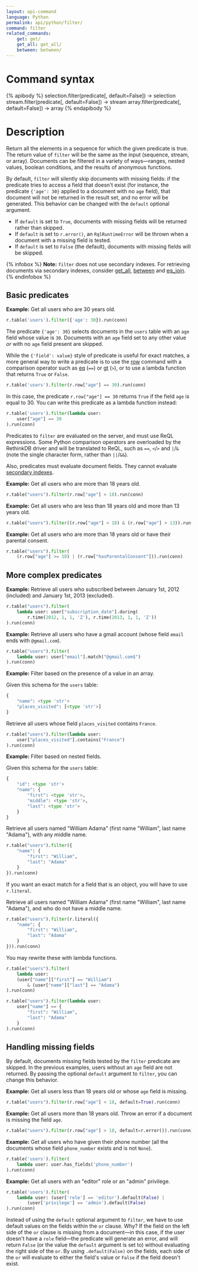 ```yaml
---
layout: api-command
language: Python
permalink: api/python/filter/
command: filter
related_commands:
    get: get/
    get_all: get_all/
    between: between/
---
```


# Command syntax #

{% apibody %}
selection.filter(predicate[, default=False]) &rarr; selection
stream.filter(predicate[, default=False]) &rarr; stream
array.filter(predicate[, default=False]) &rarr; array
{% endapibody %}

# Description #

Return all the elements in a sequence for which the given predicate is true. The return value of `filter` will be the same as the input (sequence, stream, or array). Documents can be filtered in a variety of ways&mdash;ranges, nested values, boolean conditions, and the results of anonymous functions.

By default, `filter` will silently skip documents with missing fields: if the predicate tries to access a field that doesn't exist (for instance, the predicate `{'age': 30}` applied to a document with no `age` field), that document will not be returned in the result set, and no error will be generated. This behavior can be changed with the `default` optional argument.

* If `default` is set to `True`, documents with missing fields will be returned rather than skipped.
* If `default` is set to `r.error()`, an `RqlRuntimeError` will be thrown when a document with a missing field is tested.
* If `default` is set to `False` (the default), documents with missing fields will be skipped.

{% infobox %}
__Note:__ `filter` does not use secondary indexes. For retrieving documents via secondary indexes, consider [get_all](/api/python/get_all/), [between](/api/python/between/) and [eq_join](/api/python/eq_join/).
{% endinfobox %}

## Basic predicates ##

__Example:__ Get all users who are 30 years old.


```py
r.table('users').filter({'age': 30}).run(conn)
```

The predicate `{'age': 30}` selects documents in the `users` table with an `age` field whose value is `30`. Documents with an `age` field set to any other value *or* with no `age` field present are skipped.

While the `{'field': value}` style of predicate is useful for exact matches, a more general way to write a predicate is to use the [row](/api/python/row) command with a comparison operator such as [eq](/api/python/eq) (`==`) or [gt](/api/python/gt) (`>`), or to use a lambda function that returns `True` or `False`.

```py
r.table('users').filter(r.row["age"] == 30).run(conn)
```

In this case, the predicate `r.row["age"] == 30` returns `True` if the field `age` is equal to 30. You can write this predicate as a lambda function instead:

```py
r.table('users').filter(lambda user:
    user["age"] == 30
).run(conn)
```

Predicates to `filter` are evaluated on the server, and must use ReQL expressions. Some Python comparison operators are overloaded by the RethinkDB driver and will be translated to ReQL, such as `==`, `<`/`>` and `|`/`&` (note the single character form, rather than `||`/`&&`).

Also, predicates must evaluate document fields. They cannot evaluate [secondary indexes](/docs/secondary-indexes/).

__Example:__ Get all users who are more than 18 years old.

```py
r.table("users").filter(r.row["age"] > 18).run(conn)
```

__Example:__ Get all users who are less than 18 years old and more than 13 years old.

```py
r.table("users").filter((r.row["age"] < 18) & (r.row["age"] > 13)).run(conn)
```

__Example:__ Get all users who are more than 18 years old or have their parental consent.

```py
r.table("users").filter(
    (r.row["age"] >= 18) | (r.row["hasParentalConsent"])).run(conn)
```

## More complex predicates ##

__Example:__ Retrieve all users who subscribed between January 1st, 2012
(included) and January 1st, 2013 (excluded).

```py
r.table("users").filter(
    lambda user: user["subscription_date"].during(
        r.time(2012, 1, 1, 'Z'), r.time(2013, 1, 1, 'Z'))
).run(conn)
```

__Example:__ Retrieve all users who have a gmail account (whose field `email` ends with `@gmail.com`).

```py
r.table("users").filter(
    lambda user: user["email"].match("@gmail.com$")
).run(conn)
```

__Example:__ Filter based on the presence of a value in an array.

Given this schema for the `users` table:

```py
{
    "name": <type 'str'>
    "places_visited": [<type 'str'>]
}
```

Retrieve all users whose field `places_visited` contains `France`.

```py
r.table("users").filter(lambda user:
    user["places_visited"].contains("France")
).run(conn)
```

__Example:__ Filter based on nested fields.

Given this schema for the `users` table:

```py
{
    "id": <type 'str'>
    "name": {
        "first": <type 'str'>,
        "middle": <type 'str'>,
        "last": <type 'str'>
    }
}
```

Retrieve all users named "William Adama" (first name "William", last name
"Adama"), with any middle name.


```py
r.table("users").filter({
    "name": {
        "first": "William",
        "last": "Adama"
    }
}).run(conn)
```

If you want an exact match for a field that is an object, you will have to use `r.literal`.

Retrieve all users named "William Adama" (first name "William", last name
"Adama"), and who do not have a middle name.

```py
r.table("users").filter(r.literal({
    "name": {
        "first": "William",
        "last": "Adama"
    }
})).run(conn)
```

You may rewrite these with lambda functions.

```py
r.table("users").filter(
    lambda user:
    (user["name"]["first"] == "William")
        & (user["name"]["last"] == "Adama")
).run(conn)
```

```py
r.table("users").filter(lambda user:
    user["name"] == {
        "first": "William",
        "last": "Adama"
    }
).run(conn)
```

## Handling missing fields ##

By default, documents missing fields tested by the `filter` predicate are skipped. In the previous examples, users without an `age` field are not returned. By passing the optional `default` argument to `filter`, you can change this behavior.

__Example:__ Get all users less than 18 years old or whose `age` field is missing.

```py
r.table("users").filter(r.row["age"] < 18, default=True).run(conn)
```

__Example:__ Get all users more than 18 years old. Throw an error if a
document is missing the field `age`.

```py
r.table("users").filter(r.row["age"] > 18, default=r.error()).run(conn)
```

__Example:__ Get all users who have given their phone number (all the documents whose field `phone_number` exists and is not `None`).

```py
r.table('users').filter(
    lambda user: user.has_fields('phone_number')
).run(conn)
```

__Example:__ Get all users with an "editor" role or an "admin" privilege.

```py
r.table('users').filter(
    lambda user: (user['role'] == 'editor').default(False) |
        (user['privilege'] == 'admin').default(False)
).run(conn)
```

Instead of using the `default` optional argument to `filter`, we have to use default values on the fields within the `or` clause. Why? If the field on the left side of the `or` clause is missing from a document&mdash;in this case, if the user doesn't have a `role` field&mdash;the predicate will generate an error, and will return `False` (or the value the `default` argument is set to) without evaluating the right side of the `or`. By using `.default(False)` on the fields, each side of the `or` will evaluate to either the field's value or `False` if the field doesn't exist.
